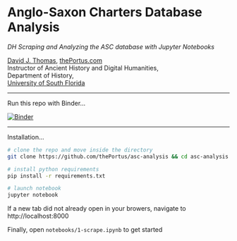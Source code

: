 # Anglo-Saxon Charters Database Analysis

*DH Scraping and Analyzing the ASC database with Jupyter Notebooks*

[David J. Thomas](mailto:dave.a.base@gmail.com), [thePortus.com](http://thePortus.com)<br />
Instructor of Ancient History and Digital Humanities,<br />
Department of History,<br />
[University of South Florida](https://github.com/usf-portal)

---

Run this repo with Binder...

[![Binder](https://mybinder.org/badge.svg)](https://mybinder.org/v2/gh/thePortus/asc-analysis/master)

---

Installation...

```sh
# clone the repo and move inside the directory
git clone https://github.com/thePortus/asc-analysis && cd asc-analysis

# install python requirements
pip install -r requirements.txt

# launch notebook
jupyter notebook
```

If a new tab did not already open in your browers, navigate to
http://localhost:8000

Finally, open `notebooks/1-scrape.ipynb` to get started
